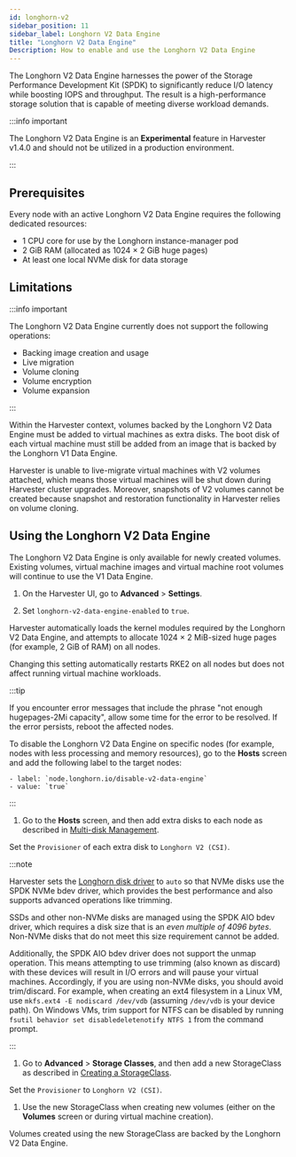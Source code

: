 ```yaml
---
id: longhorn-v2
sidebar_position: 11
sidebar_label: Longhorn V2 Data Engine
title: "Longhorn V2 Data Engine"
Description: How to enable and use the Longhorn V2 Data Engine
---
```


<head>
  <link rel="canonical" href="https://docs.harvesterhci.io/v1.4/advanced/longhorn-v2"/>
</head>

The Longhorn V2 Data Engine harnesses the power of the Storage Performance Development Kit (SPDK) to significantly reduce I/O latency while boosting IOPS and throughput. The result is a high-performance storage solution that is capable of meeting diverse workload demands.

:::info important

The Longhorn V2 Data Engine is an **Experimental** feature in Harvester v1.4.0 and should not be utilized in a production environment.

:::

## Prerequisites

Every node with an active Longhorn V2 Data Engine requires the following dedicated resources:

- 1 CPU core for use by the Longhorn instance-manager pod
- 2 GiB RAM (allocated as 1024 × 2 GiB huge pages)
- At least one local NVMe disk for data storage

## Limitations

:::info important

The Longhorn V2 Data Engine currently does not support the following operations:

- Backing image creation and usage
- Live migration
- Volume cloning
- Volume encryption
- Volume expansion

:::

Within the Harvester context, volumes backed by the Longhorn V2 Data Engine must be added to virtual machines as extra disks. The boot disk of each virtual machine must still be added from an image that is backed by the Longhorn V1 Data Engine.

Harvester is unable to live-migrate virtual machines with V2 volumes attached, which means those virtual machines will be shut down during Harvester cluster upgrades. Moreover, snapshots of V2 volumes cannot be created because snapshot and restoration functionality in Harvester relies on volume cloning.

## Using the Longhorn V2 Data Engine

The Longhorn V2 Data Engine is only available for newly created volumes. Existing volumes, virtual machine images and virtual machine root volumes will continue to use the V1 Data Engine.

1. On the Harvester UI, go to **Advanced** > **Settings**.

1. Set `longhorn-v2-data-engine-enabled` to `true`.

  Harvester automatically loads the kernel modules required by the Longhorn V2 Data Engine, and attempts to allocate 1024 × 2 MiB-sized huge pages (for example, 2 GiB of RAM) on all nodes. 

  Changing this setting automatically restarts RKE2 on all nodes but does not affect running virtual machine workloads.

  :::tip

  If you encounter error messages that include the phrase "not enough hugepages-2Mi capacity", allow some time for the error to be resolved. If the error persists, reboot the affected nodes.
  
  To disable the Longhorn V2 Data Engine on specific nodes (for example, nodes with less processing and memory resources), go to the **Hosts** screen and add the following label to the target nodes:

    - label: `node.longhorn.io/disable-v2-data-engine`
    - value: `true`

  :::

1. Go to the **Hosts** screen, and then add extra disks to each node as described in [Multi-disk Management](../host/host.md#multi-disk-management). 

  Set the `Provisioner` of each extra disk to `Longhorn V2 (CSI)`.

  :::note

  Harvester sets the [Longhorn disk driver](https://longhorn.io/docs/1.7.2/v2-data-engine/features/node-disk-support/) to `auto` so that NVMe disks use the SPDK NVMe bdev driver, which provides the best performance and also supports advanced operations like trimming.
  
  SSDs and other non-NVMe disks are managed using the SPDK AIO bdev driver, which requires a disk size that is an *even multiple of 4096 bytes*. Non-NVMe disks that do not meet this size requirement cannot be added.

  Additionally, the SPDK AIO bdev driver does not support the unmap operation. This means attempting to use trimming (also known as discard) with these devices will result in I/O errors and will pause your virtual machines. Accordingly, if you are using non-NVMe disks, you should avoid trim/discard.  For example, when creating an ext4 filesystem in a Linux VM, use `mkfs.ext4 -E nodiscard /dev/vdb` (assuming `/dev/vdb` is your device path).  On Windows VMs, trim support for NTFS can be disabled by running `fsutil behavior set disabledeletenotify NTFS 1` from the command prompt.

  :::

1. Go to **Advanced** > **Storage Classes**, and then add a new StorageClass as described in [Creating a StorageClass](storageclass.md#creating-a-storageclass). 

  Set the `Provisioner` to `Longhorn V2 (CSI)`.

1. Use the new StorageClass when creating new volumes (either on the **Volumes** screen or during virtual machine creation).

  Volumes created using the new StorageClass are backed by the Longhorn V2 Data Engine.